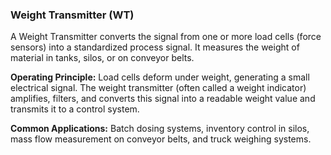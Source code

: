 ### Weight Transmitter (WT)
A Weight Transmitter converts the signal from one or more load cells (force sensors) into a standardized process signal. It measures the weight of material in tanks, silos, or on conveyor belts.

**Operating Principle:** Load cells deform under weight, generating a small electrical signal. The weight transmitter (often called a weight indicator) amplifies, filters, and converts this signal into a readable weight value and transmits it to a control system.

**Common Applications:** Batch dosing systems, inventory control in silos, mass flow measurement on conveyor belts, and truck weighing systems.
